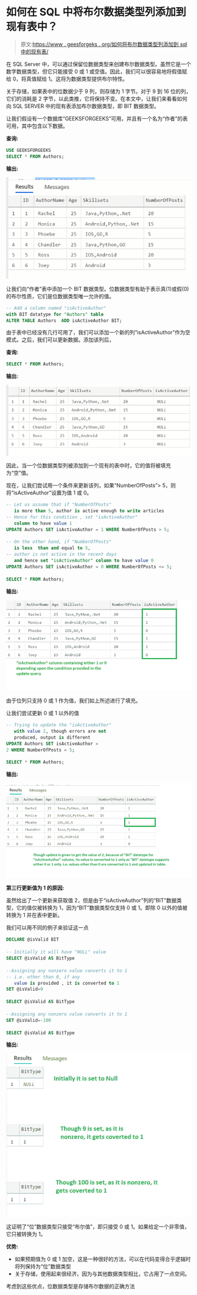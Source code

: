 # 如何在 SQL 中将布尔数据类型列添加到现有表中？

> 原文:[https://www . geesforgeks . org/如何将布尔数据类型列添加到 sql 中的现有表/](https://www.geeksforgeeks.org/how-to-add-a-boolean-datatype-column-to-an-existing-table-in-sql/)

在 SQL Server 中，可以通过保留位数据类型来创建布尔数据类型。虽然它是一个数字数据类型，但它只能接受 0 或 1 或空值。因此，我们可以很容易地将假值赋给 0，将真值赋给 1。这将为数据类型提供布尔特性。

关于存储，如果表中的位数据少于 9 列，则存储为 1 字节。对于 9 到 16 位的列，它们的消耗是 2 字节，以此类推，它将保持不变。在本文中，让我们来看看如何向 SQL SERVER 中的现有表添加布尔数据类型，即 BIT 数据类型。

让我们假设有一个数据库“GEEKSFORGEEKS”可用，并且有一个名为“作者”的表可用，其中包含以下数据。

**查询:**

```sql
USE GEEKSFORGEEKS
SELECT * FROM Authors;
```

**输出:**

![](img/b116fada440f19b1d274c8eade0d5ffb.png)

让我们向“作者”表中添加一个 BIT 数据类型。位数据类型有助于表示真(1)或假(0)的布尔性质，它们是位数据类型唯一允许的值。

```sql
-- Add a column named "isActiveAuthor" 
with BIT datatype for "Authors" table
ALTER TABLE Authors  ADD isActiveAuthor BIT;
```

由于表中已经没有几行可用了，我们可以添加一个新的列“isActiveAuthor”作为空模式。之后，我们可以更新数据。添加该列后，

**查询:**

```sql
SELECT * FROM Authors;
```

**输出:**

![](img/28675718ea275343f53f79ee9481f476.png)

因此，当一个位数据类型列被添加到一个现有的表中时，它的值将被填充为“空”值。

现在，让我们尝试用一个条件来更新该列，如果“NumberOfPosts”> 5，则将“isActiveAuthor”设置为值 1 或 0。

```sql
-- Let us assume that if "NumberOfPosts" 
   is more than 5, author is active enough to write articles
-- Hence for this condition , set "isActiveAuthor"
   column to have value 1
UPDATE Authors SET isActiveAuthor = 1 WHERE NumberOfPosts > 5;

-- On the other hand, if "NumberOfPosts"
   is less  than and equal to 5, 
-- author is not active in the recent days
   and hence set "isActiveAuthor" column to have value 0
UPDATE Authors SET isActiveAuthor = 0 WHERE NumberOfPosts <= 5;

SELECT * FROM Authors;
```

**输出:**

![](img/915a83ccb41897948910d113d9916343.png)

由于位列只支持 0 或 1 作为值，我们如上所述进行了填充。

让我们尝试更新 0 或 1 以外的值

```sql
-- Trying to update the "isActiveAuthor"
   with value 2, though errors are not 
   produced, output is different
UPDATE Authors SET isActiveAuthor = 
2 WHERE NumberOfPosts = 5;

SELECT * FROM Authors;
```

**输出:**

![](img/15f842eaf4ad5750c6144d3aec6096a8.png)

**第三行更新值为 1 的原因:**

虽然给出了一个更新来获取值 2，但是由于“isActiveAuthor”列的“BIT”数据类型，它的值仅被转换为 1，因为“BIT”数据类型仅支持 0 或 1。即除 0 以外的值被转换为 1 并在表中更新。

我们可以用不同的例子来验证这一点

```sql
DECLARE @isValid BIT

-- Initially it will have "NULL" value 
SELECT @isValid AS BitType

--Assigning any nonzero value converts it to 1
-- i.e. other than 0, if any
   value is provided , it is converted to 1
SET @isValid=9

SELECT @isValid AS BitType

--Assigning any nonzero value converts it to 1
SET @isValid=-100

SELECT @isValid AS BitType
```

**输出:**

![](img/0ddeb2cd927690b69fc741699d16e973.png)

这证明了“位”数据类型只接受“布尔值”，即只接受 0 或 1。如果给定一个非零值，它只被转换为 1。

**优势:**

*   如果预期值为 0 或 1 加空，这是一种很好的方法，可以在代码变得合乎逻辑时将列保持为“位”数据类型
*   关于存储，使用起来很经济，因为与其他数据类型相比，它占用了一点空间。

考虑到这些优点，位数据类型是存储布尔数据的正确方法